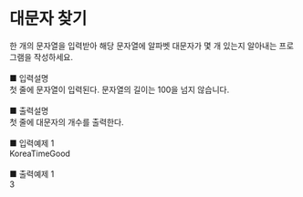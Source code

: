 # 대문자 찾기
한 개의 문자열을 입력받아 해당 문자열에 알파벳 대문자가 몇 개 있는지 알아내는 프로그램을 작성하세요.<br>
<br>
■ 입력설명<br>
첫 줄에 문자열이 입력된다. 문자열의 길이는 100을 넘지 않습니다.<br>
<br>
■ 출력설명<br>
첫 줄에 대문자의 개수를 출력한다.<br>
<br>
■ 입력예제 1<br>
KoreaTimeGood<br>
<br>
■ 출력예제 1<br>
3